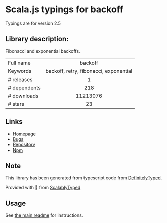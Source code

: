 
# Scala.js typings for backoff

Typings are for version 2.5

## Library description:
Fibonacci and exponential backoffs.

|                    |                 |
| ------------------ | :-------------: |
| Full name          | backoff |
| Keywords           | backoff, retry, fibonacci, exponential |
| # releases         | 1 |
| # dependents       | 218 |
| # downloads        | 11213076 |
| # stars            | 23 |

## Links
- [Homepage](https://github.com/MathieuTurcotte/node-backoff#readme)
- [Bugs](https://github.com/MathieuTurcotte/node-backoff/issues)
- [Repository](https://github.com/MathieuTurcotte/node-backoff)
- [Npm](https://www.npmjs.com/package/backoff)
    


## Note
This library has been generated from typescript code from [DefinitelyTyped](https://definitelytyped.org).

Provided with :purple_heart: from [ScalablyTyped](https://github.com/oyvindberg/ScalablyTyped)

## Usage
See [the main readme](../../readme.md) for instructions.


